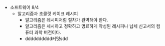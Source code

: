 - 소프트웨어 8/4
    - 알고리즘과 초콜릿 케이크 레시피
        - 알고리즘은 레시피처럼 절차가 완벽해야 한다.
        - 알고리즘은 세시하고 정확하고 명료하게 작성된 레시피나 납세 신고서의 컴퓨터 과학 버전이다.
        - dddddddddd커밋sdd

